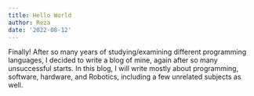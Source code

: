 ```yaml
---
title: Hello World
author: Reza
date: '2022-08-12'
---
```


Finally! After so many years of studying/examining different programming languages, I decided to write a blog of mine, again after so many unsuccessful starts. In this blog, I will write mostly about programming, software, hardware, and Robotics, including a few unrelated subjects as well.
<!-- more -->
<!-- more -->
